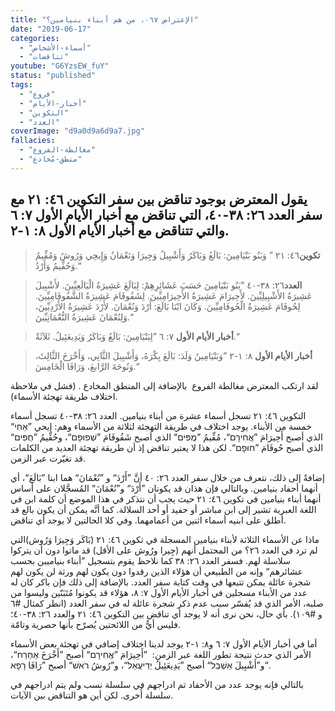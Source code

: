 ```yaml
---
title: "الإعتراض ٠٦٧، من هم أبناء بنيامين؟"
date: "2019-06-17"
categories:
  - "أسماء-الأشخاص"
  - "تناقضات"
youtube: "G6YzsEW_fuY"
status: "published"
tags:
  - "فروع"
  - "أخبار-الأيام"
  - "التكوين"
  - "العدد"
coverImage: "d9a0d9a6d9a7.jpg"
fallacies:
  - "مغالطة-الفروع"
  - "منطق-مُخادع"
---
```


## **يقول المعترض بوجود تناقض بين سفر التكوين ٤٦: ٢١ مع سفر العدد ٢٦: ٣٨-٤٠، التي تناقض مع أخبار الأيام الأول ٧: ٦ والتي تتناقض مع أخبار الأيام الأول ٨: ١-٢.**

> **تكوين**٤٦: ٢١ ” وَبَنُو بَنْيَامِينَ: بَالَعُ وَبَاكَرُ وَأَشْبِيلُ وَجِيرَا وَنَعْمَانُ وَإِيحِي وَرُوشُ وَمُفِّيمُ وَحُفِّيمُ وَأَرْدُ.“

> **العدد**٢٦: ٣٨-٤٠ ”بَنُو بَنْيَامِينَ حَسَبَ عَشَائِرِهِمْ: لِبَالَعَ عَشِيرَةُ الْبَالَعِيِّينَ. لأَشْبِيلَ عَشِيرَةُ الأَشْبِيلِيِّينَ. لأَحِيرَامَ عَشِيرَةُ الأَحِيرَامِيِّينَ. لِشَفُوفَامَ عَشِيرَةُ الشَّفُوفَامِيِّينَ. لِحُوفَامَ عَشِيرَةُ الْحُوفَامِيِّينَ. وَكَانَ ابْنَا بَالَعَ: أَرْدَ وَنُعْمَانَ. لأَرْدَ عَشِيرَةُ الأَرْدِيِّينَ، وَلِنُعْمَانَ عَشِيرَةُ النُّعْمَانِيِّينَ.“

> **أخبار الأيام الأول** ٧: ٦ ”لِبَنْيَامِينَ: بَالَعُ وَبَاكَرُ وَيَدِيعَئِيلُ. ثَلاَثَةٌ.“

> **أخبار الأيام الأول** ٨: ١-٢ ”وَبَنْيَامِينُ وَلَدَ: بَالَعَ بِكْرَهُ، وَأَشْبِيلَ الثَّانِي، وَأَخْرَخَ الثَّالِثَ، وَنُوحَةَ الرَّابعَ، وَرَافَا الْخَامِسَ.“

لقد ارتكب المعترض مغالطة الفروع  بالإضافة إلى المنطق المخادع . (فشل في ملاحظة اختلاف طريقة تهجئة الأسماء).

التكوين ٤٦: ٢١ تسجل أسماء عشرة من أبناء بنيامين. العدد ٢٦: ٣٨-٤٠ تسجل أسماء خمسة من الأبناء. يوجد اختلاف في طريقة التهجئة لثلاثة من الأسماء وهم: إيحي ”אֵחִי“ الذي أصبح أَحِيرَامَ ”אֲחִירָם“، مُفِّيمُ ”מֻפִּים“ الذي أصبح شَفُوفَامَ ”שְׁפוּפָם“، وحُفِّيمُ ”חֻפִּים“ الذي أصبح حُوفَامَ ”חוּפָם“. لكن هذا لا يعتبر تناقض إذ أن طريقة تهجئة العديد من الكلمات قد تغيّرت عبر الزمن.

إضافةً إلى ذلك، نتعرف من خلال سفر العدد ٢٦: ٤٠ أنَّ ”أَرْدَ“ و ”نُعْمَانَ“ هما ابنا ”بَالَعَ“، أي أنهما أحفاد بنيامين. وبالتالي فإن هذان قد يكونان ”أَرْدَ“ و”نُعْمَانَ“ المُسجَّلان على أساس أنهما أبناء بنيامين في تكوين ٤٦: ٢١ حيث يجب أن نتذكر في هذا الموضع أن كلمة ابن في اللغة العبرية تشير إلى ابن مباشر أو حفيد أو أحد السلالة. كما أنَّه يمكن أن يكون بالع قد أطلق على ابنيه أسماء اثنين من أعمامهما. وفي كلا الحالتين لا يوجد أي تناقض.

ماذا عن الأسماء الثلاثة لأبناء بنيامين المسجلة في تكوين ٤٦: ٢١ (بَاكَر وَجِيرَا وَرُوش)التي لم ترد في العدد ٢٦؟ من المحتمل أنهم (جِيرا ورُوش على الأقل) قد ماتوا دون أن يتركوا سلاسلة لهم. فسفر العدد ٢٦: ٣٨ كما نلاحظ يقوم بتسجيل ”أبناء بنياميبن بحسب عشائرهم“ وإنه من الطبيعي أن هؤلاء الذين رقدوا دون يكون لهم ورثة لن يكون لهم شجرة عائلة يمكن تتبعها في وقت كتابة سفر العدد. بالإضافة إلى ذلك فإن باكر كان له عدد من الأبناء مسجلين في أخبار الأيام الأول ٧: ٨، هؤلاء قد يكونوا مُتَبَنّين وليسوا من صلبه، الأمر الذي قد يُفسّر سبب عدم ذكر شجرة عائلة له في سفر العدد (انظر كمثال #٦ و #١٠٩). بأي حال، نحن نرى أنه لا يوجد أي تناقض بين التكوين ٤٦: ٢١ والعدد ٢٦: ٣٨-٤٠؛ فليس أيٌّ من اللائحتين يُصرّح بأنها حصرية وتامّة.

أما في أخبار الأيام الأول ٧: ٦ و٨: ١-٢ يوجد لدينا اختلاف إضافي في تهجئة بعض الأسماء الأمر الذي حدث نتيجة تطور اللغة عبر الزمن:  ”أَحِيرَامَ ”אֲחִירָם“ أصبح ”أَخْرَخَ אַחְרַח“، و”أَشْبِيلَ אַשְׁבֵּל“ أصبح ”يَدِيعَئِيلُ יְדִיעֲאֵל“، و”رُوشُ רֹאשׁ“ أصبح ”رَافَا רָפָא“.

بالتالي فإنه يوجد عدد من الأحفاد تم ادراجهم في سلسلة نسب ولم يتم ادراجهم في سلسلة أُخرى. لكن أين هو التناقض بين الآيات.
